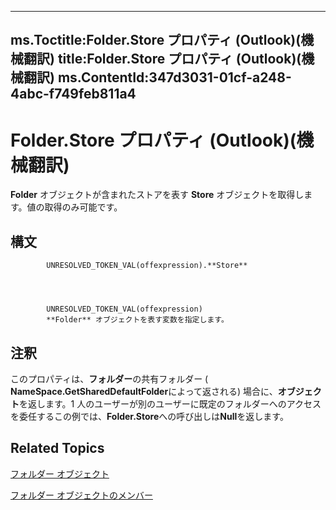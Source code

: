 

---
ms.Toctitle:Folder.Store プロパティ (Outlook)(機械翻訳)
title:Folder.Store プロパティ (Outlook)(機械翻訳)
ms.ContentId:347d3031-01cf-a248-4abc-f749feb811a4
---
# Folder.Store プロパティ (Outlook)(機械翻訳)




**Folder** オブジェクトが含まれたストアを表す **Store** オブジェクトを取得します。値の取得のみ可能です。

## 構文

            UNRESOLVED_TOKEN_VAL(offexpression).**Store**




            UNRESOLVED_TOKEN_VAL(offexpression)
            **Folder** オブジェクトを表す変数を指定します。



## 注釈
このプロパティは、**フォルダー**の共有フォルダー ( **NameSpace.GetSharedDefaultFolder**によって返される) 場合に、**オブジェクト**を返します。1 人のユーザーが別のユーザーに既定のフォルダーへのアクセスを委任するこの例では、**Folder.Store**への呼び出しは**Null**を返します。



## Related Topics

[フォルダー オブジェクト](3cf6cda8-6d70-666e-2643-9d9c5b9cacfc.md)

[フォルダー オブジェクトのメンバー](788acd42-377a-1803-7713-50e45086e2d1.md)




